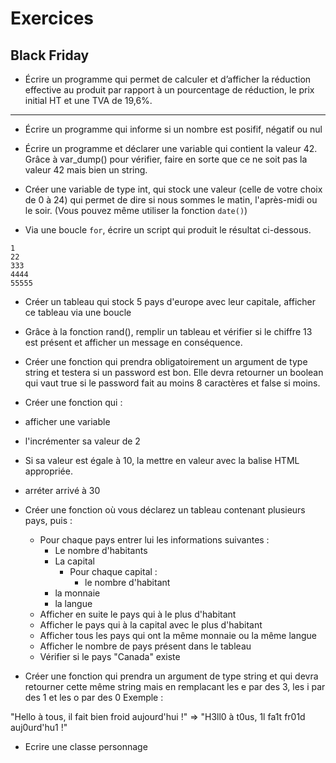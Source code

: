 # Exercices

## Black Friday

- Écrire un programme qui permet de calculer et d’afficher la réduction effective au produit par rapport à un pourcentage de réduction, le prix initial HT et une TVA de 19,6%.

---

- Écrire un programme qui informe si un nombre est posifif, négatif ou nul

- Écrire un programme et déclarer une variable qui contient la valeur 42. Grâce à var_dump() pour vérifier, faire en sorte que ce ne soit pas la valeur 42 mais bien un string.

- Créer une variable de type int, qui stock une valeur (celle de votre choix de 0 à 24) qui permet de dire si nous sommes le matin, l'après-midi ou le soir.
(Vous pouvez même utiliser la fonction `date()`)

- Via une boucle `for`, écrire un script qui produit le résultat ci-dessous.

```
1
22
333
4444
55555
```

- Créer un tableau qui stock 5 pays d'europe avec leur capitale, afficher ce tableau via une boucle

- Grâce à la fonction rand(), remplir un tableau et vérifier si le chiffre 13 est présent et afficher un message en conséquence.

- Créer une fonction qui prendra obligatoirement un argument de type string et testera si un password est bon. Elle devra retourner un boolean qui vaut true si le password fait au moins 8 caractères et false si moins.


-  Créer une fonction qui  :
  - afficher une variable
  - l'incrémenter sa valeur de 2
  - Si sa valeur est égale à 10, la mettre en valeur avec la balise HTML appropriée.
  - arréter arrivé à 30
 
- Créer une fonction où vous déclarez un tableau contenant plusieurs pays, puis :
  - Pour chaque pays entrer lui les informations suivantes :
    - Le nombre d'habitants
    - La capital
      - Pour chaque capital :
        - le nombre d'habitant
    - la monnaie
    - la langue
  - Afficher en suite le pays qui à le plus d'habitant
  - Afficher le pays qui à la capital avec le plus d'habitant
  - Afficher tous les pays qui ont la même monnaie ou la même langue
  - Afficher le nombre de pays présent dans le tableau
  - Vérifier si le pays "Canada" existe


- Créer une fonction qui prendra un argument de type string et qui devra retourner cette même string mais en remplacant les e par des 3, les i par des 1 et les o par des 0 Exemple :

"Hello à tous, il fait bien froid aujourd'hui !" => "H3ll0 à t0us, 1l fa1t fr01d auj0urd'hu1 !"

  - Ecrire une classe personnage